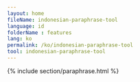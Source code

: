```yaml
---
layout: home
fileName: indonesian-paraphrase-tool
language: id
folderName : features
lang: ko
permalink: /ko/indonesian-paraphrase-tool
tool: indonesian-paraphrase-tool
---
```

{% include section/paraphrase.html %}